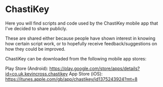 # ChastiKey
Here you will find scripts and code used by the ChastiKey mobile app that I've decided to share publicly.

These are shared either because people have shown interest in knowing how certain script work, or to hopefully receive feedback/suggestions on how they could be improved.

ChastiKey can be downloaded from the following mobile app stores:

Play Store (Android): https://play.google.com/store/apps/details?id=co.uk.kevincross.chastikey
App Store (iOS): https://itunes.apple.com/gb/app/chastikey/id1375243924?mt=8
